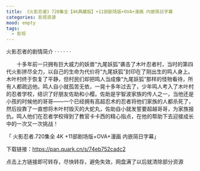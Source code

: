 ```yaml
---
title: 《火影忍者》720集全【4K典藏版】+11部剧场版+OVA+漫画 内嵌简日字幕
categories: 影视资源
mood: empty
tags:
  - 影视
---
```


火影忍者的剧情简介 · · · · · ·


　　十多年前一只拥有巨大威力的妖兽“九尾妖狐”袭击了木叶忍者村，当时的第四代火影拼尽全力，以自己的生命为代价将“九尾妖狐”封印在了刚出生的鸣人身上。木叶村终于恢复了平静，但村民们却把鸣人当成像“九尾妖狐”那样的怪物看待，所有人都疏远他。鸣人自小就孤苦无依，一晃十多年过去了，少年鸣人考入了木叶村的忍者学校，结识了好朋友佐助和小樱。佐助是宇智波家族的传人之一，当他还是小孩的时候他的哥哥——一个已经拥有高超忍术的忍者将他们家族的人都杀死了，然后投靠了一直想将木叶村毁灭的大蛇丸，佐助自小就发誓要超越哥哥，为家族报仇。鸣人他们在忍者学校得到了教官卡卡西的精心指点，在他的帮助下去迎接成长中的一次又一次挑战！

「 火影忍者.720集全 4K +11部剧场版+OVA+漫画 内嵌简日字幕」




下载链接：https://pan.quark.cn/s/74eb752cadc2







点击上方链接即可转存，尽快转存，避免失效，网盘满了以后就清除部分资源